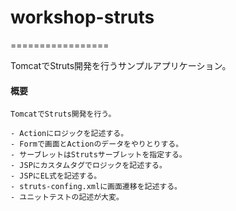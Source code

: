 # workshop-struts #
=================

TomcatでStruts開発を行うサンプルアプリケーション。

#### 概要
    TomcatでStruts開発を行う。

    - Actionにロジックを記述する。
    - Formで画面とActionのデータをやりとりする。
    - サーブレットはStrutsサーブレットを指定する。
    - JSPにカスタムタグでロジックを記述する。
    - JSPにEL式を記述する。
    - struts-confing.xmlに画面遷移を記述する。
    - ユニットテストの記述が大変。